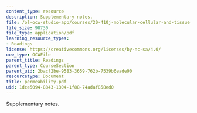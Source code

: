 ```yaml
---
content_type: resource
description: Supplementary notes.
file: /ol-ocw-studio-app/courses/20-410j-molecular-cellular-and-tissue-biomechanics-be-410j-spring-2003/1dce5094884313041f8874adaf858ed0_permeability.pdf
file_size: 98730
file_type: application/pdf
learning_resource_types:
- Readings
license: https://creativecommons.org/licenses/by-nc-sa/4.0/
ocw_type: OCWFile
parent_title: Readings
parent_type: CourseSection
parent_uid: 2bacf2be-9583-3659-762b-7539b6eade90
resourcetype: Document
title: permeability.pdf
uid: 1dce5094-8843-1304-1f88-74adaf858ed0
---
```

Supplementary notes.
